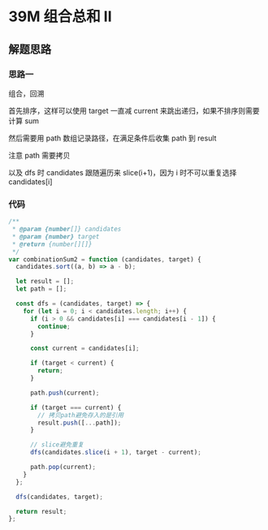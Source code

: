 # 39M 组合总和 II

## 解题思路

### 思路一

组合，回溯

首先排序，这样可以使用 target 一直减 current 来跳出递归，如果不排序则需要计算 sum

然后需要用 path 数组记录路径，在满足条件后收集 path 到 result

注意 path 需要拷贝

以及 dfs 时 candidates 跟随遍历来 slice(i+1)，因为 i 时不可以重复选择 candidates[i]

### 代码

```js
/**
 * @param {number[]} candidates
 * @param {number} target
 * @return {number[][]}
 */
var combinationSum2 = function (candidates, target) {
  candidates.sort((a, b) => a - b);

  let result = [];
  let path = [];

  const dfs = (candidates, target) => {
    for (let i = 0; i < candidates.length; i++) {
      if (i > 0 && candidates[i] === candidates[i - 1]) {
        continue;
      }

      const current = candidates[i];

      if (target < current) {
        return;
      }

      path.push(current);

      if (target === current) {
        // 拷贝path避免存入的是引用
        result.push([...path]);
      }

      // slice避免重复
      dfs(candidates.slice(i + 1), target - current);

      path.pop(current);
    }
  };

  dfs(candidates, target);

  return result;
};
```
